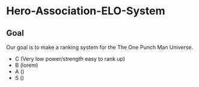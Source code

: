 # Hero-Association-ELO-System

## Goal
Our goal is to make a ranking system for the The One Punch Man Universe.
- C (Very low power/strength easy to rank up)
- B (lorem)
- A ()
- S ()
